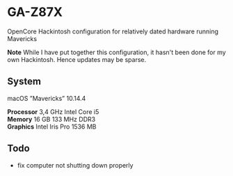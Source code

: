 # GA-Z87X

OpenCore Hackintosh configuration for relatively dated hardware running Mavericks

**Note** While I have put together this configuration, it hasn't been done for my own Hackintosh. Hence updates may be sparse.

## System

macOS ”Mavericks” 10.14.4

**Processor** 3,4 GHz Intel Core i5  
**Memory** 16 GB 133 MHz DDR3  
**Graphics** Intel Iris Pro 1536 MB  

## Todo

- fix computer not shutting down properly